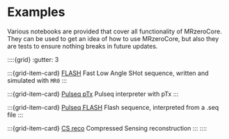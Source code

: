 # Examples

Various notebooks are provided that cover all functionality of MRzeroCore. They can be used to get an idea of how to use MRzeroCore, but also they are tests to ensure nothing breaks in future updates.


::::{grid}
:gutter: 3

:::{grid-item-card} [FLASH](flash)
Fast Low Angle SHot sequence, written and simulated with `MR0`
:::

:::{grid-item-card} [Pulseq pTx](pulseq_pTx)
Pulseq interpreter with pTx
:::

:::{grid-item-card} [Pulseq FLASH](pulseq_flash)
Flash sequence, interpreted from a .seq file
:::

:::{grid-item-card} [CS reco](CS_reco)
Compressed Sensing reconstruction
:::
::::


```{nb-exec-table}
```

